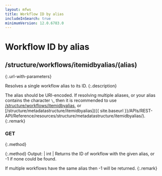 ```yaml
---
layout: mfws
title: Workflow ID by alias
includeInSearch: true
minimumVersion: 12.0.6783.0
---
```


# Workflow ID by alias

## /structure/workflows/itemidbyalias/(alias)
{:.url-with-parameters}

Resolves a single workflow alias to its ID.
{:.description}

The alias should be URI-encoded.  If resolving multiple aliases, or your alias contains the character `\`, then it is recommended to use [/structure/workflows/itemidbyalias](../), or [/structure/metadatastructure/itemidbyalias]({{ site.baseurl }}/APIs/REST-API/Reference/resources/structure/metadatastructure/itemidbyalias/).
{:.remark}

### GET
{:.method}

{:.method}
Output: | int
| Returns the ID of workflow with the given alias, or -1 if none could be found.

If multiple workflows have the same alias then -1 will be returned.
{:.remark}